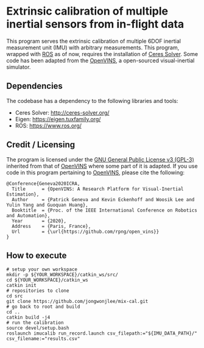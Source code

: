 # Extrinsic calibration of multiple inertial sensors from in-flight data

This program serves the extrinsic calibration of multiple 6DOF inertial measurement unit (IMU) with arbitrary measurements. This program, wrapped with [ROS](https://www.ros.org/) as of now, requires the installation of [Ceres Solver](http://ceres-solver.org/). Some code has been adapted from the [OpenVINS](https://docs.openvins.com/), a open-sourced visual-inertial simulator.

## Dependencies

The codebase has a dependency to the following libraries and tools:
- Ceres Solver: http://ceres-solver.org/
- Eigen: https://eigen.tuxfamily.org/
- ROS: https://www.ros.org/
<!--- - OpenVINS: https://docs.openvins.com/ -->

## Credit / Licensing

The program is licensed under the [GNU General Public License v3 (GPL-3)](https://www.gnu.org/licenses/gpl-3.0.txt) inherited from that of [OpenVINS](https://github.com/rpng/open_vins) where some part of it is adapted. If you use code in this program pertaining to [OpenVINS](https://github.com/rpng/open_vins), please cite the following:

```
@Conference{Geneva2020ICRA,
  Title      = {OpenVINS: A Research Platform for Visual-Inertial Estimation},
  Author     = {Patrick Geneva and Kevin Eckenhoff and Woosik Lee and Yulin Yang and Guoquan Huang},
  Booktitle  = {Proc. of the IEEE International Conference on Robotics and Automation},
  Year       = {2020},
  Address    = {Paris, France},
  Url        = {\url{https://github.com/rpng/open_vins}}
}
```

## How to execute

```
# setup your own workspace
mkdir -p ${YOUR_WORKSPACE}/catkin_ws/src/
cd ${YOUR_WORKSPACE}/catkin_ws
catkin init
# repositories to clone
cd src
git clone https://github.com/jongwonjlee/mix-cal.git
# go back to root and build
cd ..
catkin build -j4
# run the calibration
source devel/setup.bash
roslaunch imucalib run_record.launch csv_filepath:="${IMU_DATA_PATH}/" csv_filename:="results.csv"
```